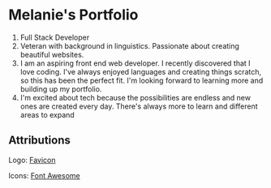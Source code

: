 # Melanie's Portfolio

1. Full Stack Developer
2. Veteran with background in linguistics. Passionate about creating beautiful websites.
3. I am an aspiring front end web developer. I recently discovered that I love coding. I've always enjoyed languages and creating things scratch, so this has been the perfect fit. I'm looking forward to learning more and building up my portfolio.
4. I'm excited about tech because the possibilities are endless and new ones are created every day. There's always more to learn and different areas to expand

## Attributions

Logo: [Favicon](https://favicon.io/)

Icons: [Font Awesome](https://fontawesome.com/)